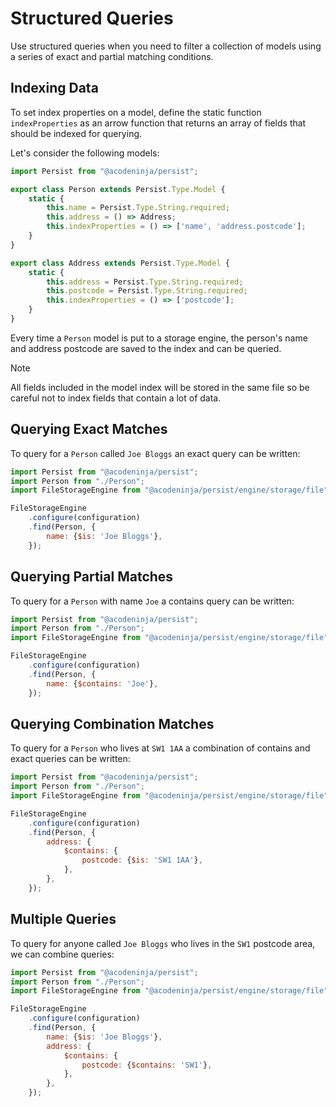 # Structured Queries

Use structured queries when you need to filter a collection of models using a series of exact and partial matching conditions.

## Indexing Data

To set index properties on a model, define the static function `indexProperties` as an arrow function that returns an array of fields that should be indexed for querying.

Let's consider the following models:

```javascript
import Persist from "@acodeninja/persist";

export class Person extends Persist.Type.Model {
    static {
        this.name = Persist.Type.String.required;
        this.address = () => Address;
        this.indexProperties = () => ['name', 'address.postcode'];
    }
}

export class Address extends Persist.Type.Model {
    static {
        this.address = Persist.Type.String.required;
        this.postcode = Persist.Type.String.required;
        this.indexProperties = () => ['postcode'];
    }
}
```

Every time a `Person` model is put to a storage engine, the person's name and address postcode are saved to the index and can be queried.

> [!NOTE]
> All fields included in the model index will be stored in the same file so be careful not to index fields that contain a lot of data.

## Querying Exact Matches

To query for a `Person` called `Joe Bloggs` an exact query can be written:

```javascript
import Persist from "@acodeninja/persist";
import Person from "./Person";
import FileStorageEngine from "@acodeninja/persist/engine/storage/file"

FileStorageEngine
    .configure(configuration)
    .find(Person, {
        name: {$is: 'Joe Bloggs'},
    });
```

## Querying Partial Matches

To query for a `Person` with name `Joe` a contains query can be written:

```javascript
import Persist from "@acodeninja/persist";
import Person from "./Person";
import FileStorageEngine from "@acodeninja/persist/engine/storage/file"

FileStorageEngine
    .configure(configuration)
    .find(Person, {
        name: {$contains: 'Joe'},
    });
```

## Querying Combination Matches

To query for a `Person` who lives at `SW1 1AA` a combination of contains and exact queries can be written:

```javascript
import Persist from "@acodeninja/persist";
import Person from "./Person";
import FileStorageEngine from "@acodeninja/persist/engine/storage/file"

FileStorageEngine
    .configure(configuration)
    .find(Person, {
        address: {
            $contains: {
                postcode: {$is: 'SW1 1AA'},
            },
        },
    });
```

## Multiple Queries

To query for anyone called `Joe Bloggs` who lives in the `SW1` postcode area, we can combine queries:

```javascript
import Persist from "@acodeninja/persist";
import Person from "./Person";
import FileStorageEngine from "@acodeninja/persist/engine/storage/file"

FileStorageEngine
    .configure(configuration)
    .find(Person, {
        name: {$is: 'Joe Bloggs'},
        address: {
            $contains: {
                postcode: {$contains: 'SW1'},
            },
        },
    });
```
